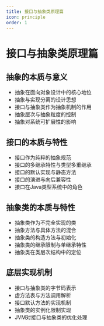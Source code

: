```yaml
---
title: 接口与抽象类原理篇
icon: principle
order: 1
---
```


# 接口与抽象类原理篇

## 抽象的本质与意义

- 抽象在面向对象设计中的核心地位
- 抽象与实现分离的设计思想
- 接口与抽象类作为抽象机制的作用
- 抽象层次与抽象粒度的控制
- 抽象对系统可扩展性的影响

## 接口的本质与特性

- 接口作为纯粹的抽象规范
- 接口的多继承特性与类型多重继承
- 接口的默认实现与静态方法
- 接口的演进与向后兼容性
- 接口在Java类型系统中的角色

## 抽象类的本质与特性

- 抽象类作为不完全实现的类
- 抽象方法与具体方法的混合
- 抽象类的构造方法与初始化
- 抽象类的继承限制与单继承特性
- 抽象类在类层次结构中的定位

## 底层实现机制

- 接口与抽象类的字节码表示
- 虚方法表与方法调用解析
- 接口默认方法的实现机制
- 抽象类的实例化限制实现
- JVM对接口与抽象类的优化处理
